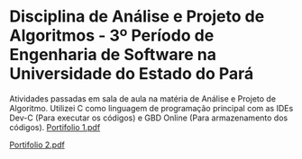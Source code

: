 # Disciplina de Análise e Projeto de Algoritmos - 3º Período de Engenharia de Software na Universidade do Estado do Pará
Atividades passadas em sala de aula na matéria de Análise e Projeto de Algoritmo. Utilizei C como linguagem de programação principal com as IDEs Dev-C (Para executar os códigos) e GBD Online (Para armazenamento dos códigos).
[Portifolio 1.pdf](https://github.com/user-attachments/files/21263685/Portifolio.1.pdf)

[Portifolio 2.pdf](https://github.com/user-attachments/files/21263563/Portifolio.2.pdf)
